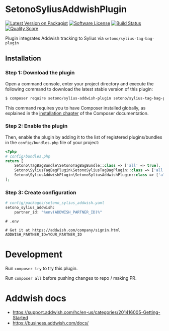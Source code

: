 # SetonoSyliusAddwishPlugin

[![Latest Version on Packagist][ico-version]][link-packagist]
[![Software License][ico-license]](LICENSE)
[![Build Status][ico-travis]][link-travis]
[![Quality Score][ico-code-quality]][link-code-quality]

Plugin integrates Addwish tracking to Sylius 
via `setono/sylius-tag-bag-plugin` 

## Installation

### Step 1: Download the plugin

Open a command console, enter your project directory and execute the following command to download the latest stable version of this plugin:

```bash
$ composer require setono/sylius-addwish-plugin setono/sylius-tag-bag-plugin
```

This command requires you to have Composer installed globally, as explained in the [installation chapter](https://getcomposer.org/doc/00-intro.md) of the Composer documentation.

### Step 2: Enable the plugin

Then, enable the plugin by adding it to the list of registered plugins/bundles
in the `config/bundles.php` file of your project:

```php
<?php
# config/bundles.php
return [
    Setono\TagBagBundle\SetonoTagBagBundle::class => ['all' => true],
    Setono\SyliusTagBagPlugin\SetonoSyliusTagBagPlugin::class => ['all' => true],
    Setono\SyliusAddwishPlugin\SetonoSyliusAddwishPlugin::class => ['all' => true],
];
```

### Step 3: Create configuration 

```bash
# config/packages/setono_sylius_addwish.yaml
setono_sylius_addwish:
    partner_id: "%env(ADDWISH_PARTNER_ID)%"
```

```
# .env

# Get it at https://addwish.com/company/signin.html
ADDWISH_PARTNER_ID=YOUR_PARTNER_ID
```

# Development

Run `composer try` to try this plugin.

Run `composer all` before pushing changes to repo / making PR.

# Addwish docs

* https://support.addwish.com/hc/en-us/categories/201416005-Getting-Started
* https://business.addwish.com/docs/

[ico-version]: https://img.shields.io/packagist/v/setono/sylius-addwish-plugin.svg?style=flat-square
[ico-license]: https://img.shields.io/badge/license-MIT-brightgreen.svg?style=flat-square
[ico-travis]: https://travis-ci.com/Setono/SyliusAddwishPlugin.svg?branch=master
[ico-code-quality]: https://img.shields.io/scrutinizer/g/Setono/SyliusAddwishPlugin.svg?style=flat-square

[link-packagist]: https://packagist.org/packages/setono/sylius-addwish-plugin
[link-travis]: https://travis-ci.com/Setono/SyliusAddwishPlugin
[link-code-quality]: https://scrutinizer-ci.com/g/Setono/SyliusAddwishPlugin
